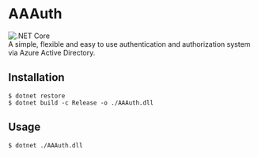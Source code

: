 # AAAuth
![.NET Core](https://github.com/NITTC-ComputerClub/AAAuth/workflows/.NET%20Core/badge.svg)  
A simple, flexible and easy to use authentication and authorization system via Azure Active Directory.

## Installation
```console
$ dotnet restore
$ dotnet build -c Release -o ./AAAuth.dll
```

## Usage
```console
$ dotnet ./AAAuth.dll
```
